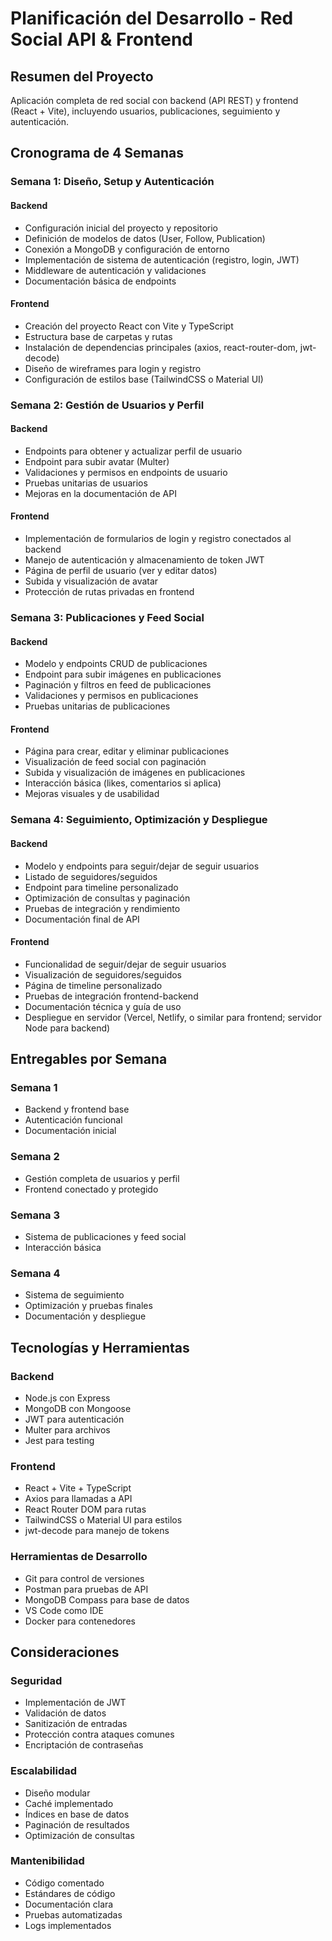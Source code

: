 # Planificación del Desarrollo - Red Social API & Frontend

## Resumen del Proyecto
Aplicación completa de red social con backend (API REST) y frontend (React + Vite), incluyendo usuarios, publicaciones, seguimiento y autenticación.

## Cronograma de 4 Semanas

### Semana 1: Diseño, Setup y Autenticación
#### Backend
- Configuración inicial del proyecto y repositorio
- Definición de modelos de datos (User, Follow, Publication)
- Conexión a MongoDB y configuración de entorno
- Implementación de sistema de autenticación (registro, login, JWT)
- Middleware de autenticación y validaciones
- Documentación básica de endpoints

#### Frontend
- Creación del proyecto React con Vite y TypeScript
- Estructura base de carpetas y rutas
- Instalación de dependencias principales (axios, react-router-dom, jwt-decode)
- Diseño de wireframes para login y registro
- Configuración de estilos base (TailwindCSS o Material UI)

### Semana 2: Gestión de Usuarios y Perfil
#### Backend
- Endpoints para obtener y actualizar perfil de usuario
- Endpoint para subir avatar (Multer)
- Validaciones y permisos en endpoints de usuario
- Pruebas unitarias de usuarios
- Mejoras en la documentación de API

#### Frontend
- Implementación de formularios de login y registro conectados al backend
- Manejo de autenticación y almacenamiento de token JWT
- Página de perfil de usuario (ver y editar datos)
- Subida y visualización de avatar
- Protección de rutas privadas en frontend

### Semana 3: Publicaciones y Feed Social
#### Backend
- Modelo y endpoints CRUD de publicaciones
- Endpoint para subir imágenes en publicaciones
- Paginación y filtros en feed de publicaciones
- Validaciones y permisos en publicaciones
- Pruebas unitarias de publicaciones

#### Frontend
- Página para crear, editar y eliminar publicaciones
- Visualización de feed social con paginación
- Subida y visualización de imágenes en publicaciones
- Interacción básica (likes, comentarios si aplica)
- Mejoras visuales y de usabilidad

### Semana 4: Seguimiento, Optimización y Despliegue
#### Backend
- Modelo y endpoints para seguir/dejar de seguir usuarios
- Listado de seguidores/seguidos
- Endpoint para timeline personalizado
- Optimización de consultas y paginación
- Pruebas de integración y rendimiento
- Documentación final de API

#### Frontend
- Funcionalidad de seguir/dejar de seguir usuarios
- Visualización de seguidores/seguidos
- Página de timeline personalizado
- Pruebas de integración frontend-backend
- Documentación técnica y guía de uso
- Despliegue en servidor (Vercel, Netlify, o similar para frontend; servidor Node para backend)

## Entregables por Semana

### Semana 1
- Backend y frontend base
- Autenticación funcional
- Documentación inicial

### Semana 2
- Gestión completa de usuarios y perfil
- Frontend conectado y protegido

### Semana 3
- Sistema de publicaciones y feed social
- Interacción básica

### Semana 4
- Sistema de seguimiento
- Optimización y pruebas finales
- Documentación y despliegue

## Tecnologías y Herramientas

### Backend
- Node.js con Express
- MongoDB con Mongoose
- JWT para autenticación
- Multer para archivos
- Jest para testing

### Frontend
- React + Vite + TypeScript
- Axios para llamadas a API
- React Router DOM para rutas
- TailwindCSS o Material UI para estilos
- jwt-decode para manejo de tokens

### Herramientas de Desarrollo
- Git para control de versiones
- Postman para pruebas de API
- MongoDB Compass para base de datos
- VS Code como IDE
- Docker para contenedores

## Consideraciones

### Seguridad
- Implementación de JWT
- Validación de datos
- Sanitización de entradas
- Protección contra ataques comunes
- Encriptación de contraseñas

### Escalabilidad
- Diseño modular
- Caché implementado
- Índices en base de datos
- Paginación de resultados
- Optimización de consultas

### Mantenibilidad
- Código comentado
- Estándares de código
- Documentación clara
- Pruebas automatizadas
- Logs implementados
